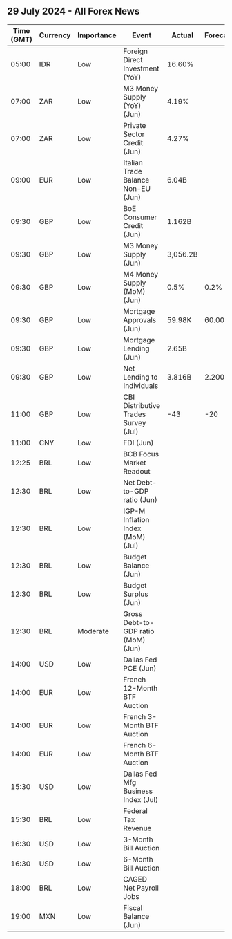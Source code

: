 ## 29 July 2024 - All Forex News

| Time (GMT) | Currency | Importance | Event | Actual | Forecast | Previous |
|------|----------|------------|-------|--------|----------|----------|
| 05:00 | IDR | Low | Foreign Direct Investment (YoY) | 16.60% |  | 15.50% |
| 07:00 | ZAR | Low | M3 Money Supply (YoY) (Jun) | 4.19% |  | 4.72% |
| 07:00 | ZAR | Low | Private Sector Credit (Jun) | 4.27% |  | 3.89% |
| 09:00 | EUR | Low | Italian Trade Balance Non-EU (Jun) | 6.04B |  | 5.91B |
| 09:30 | GBP | Low | BoE Consumer Credit (Jun) | 1.162B |  | 1.494B |
| 09:30 | GBP | Low | M3 Money Supply (Jun) | 3,056.2B |  | 3,040.8B |
| 09:30 | GBP | Low | M4 Money Supply (MoM) (Jun) | 0.5% | 0.2% | -0.1% |
| 09:30 | GBP | Low | Mortgage Approvals (Jun) | 59.98K | 60.00K | 60.13K |
| 09:30 | GBP | Low | Mortgage Lending (Jun) | 2.65B |  | 1.26B |
| 09:30 | GBP | Low | Net Lending to Individuals | 3.816B | 2.200B | 2.800B |
| 11:00 | GBP | Low | CBI Distributive Trades Survey (Jul) | -43 | -20 | -24 |
| 11:00 | CNY | Low | FDI (Jun) |  |  | -28.20% |
| 12:25 | BRL | Low | BCB Focus Market Readout |  |  |  |
| 12:30 | BRL | Low | Net Debt-to-GDP ratio (Jun) |  |  | 62.2% |
| 12:30 | BRL | Low | IGP-M Inflation Index (MoM) (Jul) |  |  | 0.81% |
| 12:30 | BRL | Low | Budget Balance (Jun) |  |  | -138.256B |
| 12:30 | BRL | Low | Budget Surplus (Jun) |  |  | -63.895B |
| 12:30 | BRL | Moderate | Gross Debt-to-GDP ratio (MoM) (Jun) |  |  | 76.8% |
| 14:00 | USD | Low | Dallas Fed PCE (Jun) |  |  | 1.40% |
| 14:00 | EUR | Low | French 12-Month BTF Auction |  |  | 3.341% |
| 14:00 | EUR | Low | French 3-Month BTF Auction |  |  | 3.576% |
| 14:00 | EUR | Low | French 6-Month BTF Auction |  |  | 3.540% |
| 15:30 | USD | Low | Dallas Fed Mfg Business Index (Jul) |  |  | -15.1 |
| 15:30 | BRL | Low | Federal Tax Revenue |  |  | 202.90B |
| 16:30 | USD | Low | 3-Month Bill Auction |  |  | 5.190% |
| 16:30 | USD | Low | 6-Month Bill Auction |  |  | 4.990% |
| 18:00 | BRL | Low | CAGED Net Payroll Jobs |  |  | 131.81K |
| 19:00 | MXN | Low | Fiscal Balance (Jun) |  |  | -174.07B |
